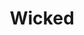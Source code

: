 ---
title: Wicked
poster: /assets/uploads/wicked.jpg
header: ''
description: >-
  The untold musical story of The Wizard of Oz’s Wicked Witch of the West and
  Glinda the Good.
theater: Gershwin Theatre
preview: '2003-10-08'
opening: '2003-10-30'
closing: ''
tonyaward: true
criticspick: false
trailer: 'https://www.youtube.com/watch?v=KR1MWFti-IY'
website: 'http://www.wickedthemusical.com'
tickets:
  - highlight: true
    info: 'https://lottery.broadwaydirect.com/show/wicked/'
    title: $48 Lottery
    type: digitalLottery
  - highlight: true
    info: >-
      2.5 hours prior to show time, people who present themselves at the
      Gershwin Theatre box office will have their names placed in a hat. 30
      minutes later, names will be drawn for 26 orchestra seats at $30.00 each.
      This lottery is available only in-person at the box office, with a limit
      of two tickets per person, cash only. Photo-ID required.
    title: $30 Lottery
    type: lottery
  - highlight: false
    info: >-
      Tickets at the student ($69) rate are available in-person at the Gershwin
      Theatre box office with a valid college, university ID. Limited 2 tickets
      per ID. Subject to availability – not available for all performances.
    title: $69 Student
    type: studentRush
  - highlight: false
    info: >-
      Tickets at the military rates ($79) are available in-person at the
      Gershwin Theatre box office with a valid military ID. Tickets at the
      military rate are also available online at www.GovX.com. Subject to
      availability. Limit 2 tickets per ID.
    title: $79 Military
    type: military
  - highlight: false
    info: >-
      https://www.awin1.com/cread.php?awinmid=7219&awinaffid=273851&clickref=&p=%5B%5Bhttps%253A%252F%252Fwww.stubhub.com%252Fwicked-new-york-tickets%252Fperformer%252F9794%252F%5D%5D
    title: StubHub
    type: regular
  - highlight: false
    info: 'http://www.ticketmaster.com/artist/965961'
    title: $92-$232
    type: regular
---